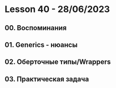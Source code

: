 # Lesson 40 - 28/06/2023

## 00. Воспоминания
## 01. Generics - нюансы
## 02. Оберточные типы/Wrappers
## 03. Практическая задача
